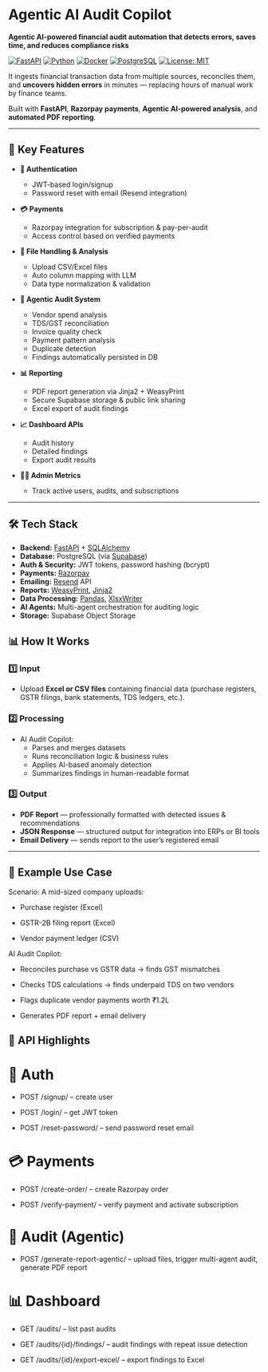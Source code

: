 # Agentic AI Audit Copilot

**Agentic AI-powered financial audit automation that detects errors, saves time, and reduces compliance risks**

[![FastAPI](https://img.shields.io/badge/FastAPI-005571?style=for-the-badge&logo=fastapi)](https://fastapi.tiangolo.com/)
[![Python](https://img.shields.io/badge/Python-3.11%2B-blue?style=for-the-badge&logo=python)](https://www.python.org/)
[![Docker](https://img.shields.io/badge/Docker-2CA5E0?style=for-the-badge&logo=docker&logoColor=white)](https://www.docker.com/)
[![PostgreSQL](https://img.shields.io/badge/PostgreSQL-316192?style=for-the-badge&logo=postgresql&logoColor=white)](https://www.postgresql.org/)
[![License: MIT](https://img.shields.io/badge/License-MIT-yellow.svg?style=for-the-badge)](https://opensource.org/licenses/MIT)

It ingests financial transaction data from multiple sources, reconciles them, and **uncovers hidden errors** in minutes — replacing hours of manual work by finance teams.

Built with **FastAPI**, **Razorpay payments**, **Agentic AI-powered analysis**, and **automated PDF reporting**.

---

## 🚀 Key Features


- **🔐 Authentication**
  - JWT-based login/signup
  - Password reset with email (Resend integration)

- **💳 Payments**
  - Razorpay integration for subscription & pay-per-audit
  - Access control based on verified payments

- **📂 File Handling & Analysis**
  - Upload CSV/Excel files
  - Auto column mapping with LLM
  - Data type normalization & validation

- **🧠 Agentic Audit System**
  - Vendor spend analysis
  - TDS/GST reconciliation
  - Invoice quality check
  - Payment pattern analysis
  - Duplicate detection
  - Findings automatically persisted in DB

- **📊 Reporting**
  - PDF report generation via Jinja2 + WeasyPrint
  - Secure Supabase storage & public link sharing
  - Excel export of audit findings

- **📈 Dashboard APIs**
  - Audit history
  - Detailed findings
  - Export audit results

- **👨‍💻 Admin Metrics**
  - Track active users, audits, and subscriptions

---

## 🛠️ Tech Stack

- **Backend:** [FastAPI](https://fastapi.tiangolo.com/) + [SQLAlchemy](https://www.sqlalchemy.org/)  
- **Database:** PostgreSQL (via [Supabase](https://supabase.com/))  
- **Auth & Security:** JWT tokens, password hashing (bcrypt)  
- **Payments:** [Razorpay](https://razorpay.com/docs/)  
- **Emailing:** [Resend](https://resend.com/) API  
- **Reports:** [WeasyPrint](https://weasyprint.org/), [Jinja2](https://jinja.palletsprojects.com/)  
- **Data Processing:** [Pandas](https://pandas.pydata.org/), [XlsxWriter](https://xlsxwriter.readthedocs.io/)  
- **AI Agents:** Multi-agent orchestration for auditing logic  
- **Storage:** Supabase Object Storage  


## 📊 How It Works

### 1️⃣ Input
- Upload **Excel or CSV files** containing financial data (purchase registers, GSTR filings, bank statements, TDS ledgers, etc.).

### 2️⃣ Processing
- AI Audit Copilot:
  - Parses and merges datasets
  - Runs reconciliation logic & business rules
  - Applies AI-based anomaly detection
  - Summarizes findings in human-readable format

### 3️⃣ Output
- **PDF Report** — professionally formatted with detected issues & recommendations
- **JSON Response** — structured output for integration into ERPs or BI tools
- **Email Delivery** — sends report to the user’s registered email

---

## 📄 Example Use Case
Scenario: A mid-sized company uploads:

- Purchase register (Excel)

- GSTR-2B filing report (Excel)

- Vendor payment ledger (CSV)

AI Audit Copilot:

- Reconciles purchase vs GSTR data → finds GST mismatches

- Checks TDS calculations → finds underpaid TDS on two vendors

- Flags duplicate vendor payments worth ₹1.2L

- Generates PDF report + email delivery

## 📌 API Highlights
# 🔐 Auth

- POST /signup/ – create user

- POST /login/ – get JWT token

- POST /reset-password/ – send password reset email

# 💳 Payments

- POST /create-order/ – create Razorpay order

- POST /verify-payment/ – verify payment and activate subscription

# 🧾 Audit (Agentic)

- POST /generate-report-agentic/ – upload files, trigger multi-agent audit, generate PDF report

# 📊 Dashboard

- GET /audits/ – list past audits

- GET /audits/{id}/findings/ – audit findings with repeat issue detection

- GET /audits/{id}/export-excel/ – export findings to Excel